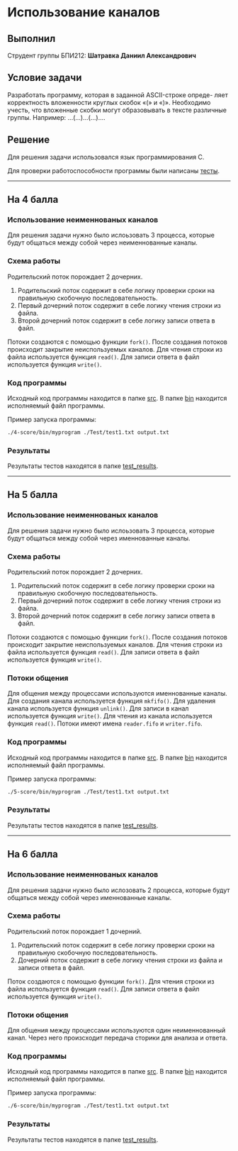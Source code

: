 # Использование каналов

## Выполнил

Струдент группы БПИ212: **Шатравка Даниил Александрович**

## Условие задачи

Разработать программу, которая в заданной ASCII-строке опреде-
ляет корректность вложенности круглых скобок «(» и «)».
Необходимо учесть, что вложенные скобки могут образовывать в
тексте различные группы. Например: ...(...)...(...)....

## Решение

Для решения задачи использовался язык программирования C.

Для проверки работоспособности программы были написаны [тесты](./Test/).

---

## На 4 балла

### Использование неименнованых каналов

Для решения задачи нужно было ислоьзовать 3 процесса, которые будут общаться между собой через неименнованные каналы.

### Схема работы

Родительский поток порождает 2 дочерних.

1. Родительский поток содержит в себе логику проверки сроки на правильную скобочную последовательность.
2. Первый дочерний поток содержит в себе логику чтения строки из файла.
3. Второй дочерний поток содержит в себе логику записи ответа в файл.

Потоки создаются с помощью функции `fork()`.
После создания потоков происходит закрытие неиспользуемых каналов.
Для чтения строки из файла используется функция `read()`.
Для записи ответа в файл используется функция `write()`.

### Код программы

Исходный код программы находится в папке [src](./4-score/src/).
В папке [bin](./4-score/bin/) находится исполняемый файл программы.

Пример запуска программы:

```bash
./4-score/bin/myprogram ./Test/test1.txt output.txt
```

### Результаты

Результаты тестов находятся в папке [test_results](./4-score/test_results/).

---

## На 5 балла

### Использование неименнованых каналов

Для решения задачи нужно было ислоьзовать 3 процесса, которые будут общаться между собой через именнованные каналы.

### Схема работы

Родительский поток порождает 2 дочерних.

1. Родительский поток содержит в себе логику проверки сроки на правильную скобочную последовательность.
2. Первый дочерний поток содержит в себе логику чтения строки из файла.
3. Второй дочерний поток содержит в себе логику записи ответа в файл.

Потоки создаются с помощью функции `fork()`.
После создания потоков происходит закрытие неиспользуемых каналов.
Для чтения строки из файла используется функция `read()`.
Для записи ответа в файл используется функция `write()`.

### Потоки общения

Для общения между процессами используются именнованные каналы.
Для создания канала используется функция `mkfifo()`.
Для удаления канала используется функция `unlink()`.
Для записи в канал используется функция `write()`.
Для чтения из канала используется функция `read()`.
Потоки имеют имена `reader.fifo` и `writer.fifo`.

### Код программы

Исходный код программы находится в папке [src](./5-score/src/).
В папке [bin](./5-score/bin/) находится исполняемый файл программы.

Пример запуска программы:

```bash
./5-score/bin/myprogram ./Test/test1.txt output.txt
```

### Результаты

Результаты тестов находятся в папке [test_results](./5-score/test_results/).

---

## На 6 балла

### Использование неименнованых каналов

Для решения задачи нужно было ислозовать 2 процесса, которые будут общаться между собой через именнованные каналы.

### Схема работы

Родительский поток порождает 1 дочерний.

1. Родительский поток содержит в себе логику проверки сроки на правильную скобочную последовательность.
2. Дочерний поток содержит в себе логику чтения строки из файла и записи ответа в файл.

Поток создаются с помощью функции `fork()`.
Для чтения строки из файла используется функция `read()`.
Для записи ответа в файл используется функция `write()`.

### Потоки общения

Для общения между процессами используются один неименнованный канал. Через него произсходит передача сторики для анализа и ответа.

### Код программы

Исходный код программы находится в папке [src](./6-score/src/).
В папке [bin](./6-score/bin/) находится исполняемый файл программы.

Пример запуска программы:

```bash
./6-score/bin/myprogram ./Test/test1.txt output.txt
```

### Результаты

Результаты тестов находятся в папке [test_results](./6-score/test_results/).
